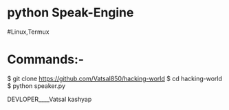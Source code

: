 # python Speak-Engine

#Linux,Termux


# Commands:-


$ git clone https://github.com/Vatsal850/hacking-world
$ cd hacking-world
$ python speaker.py




DEVLOPER____Vatsal kashyap




